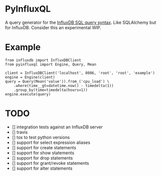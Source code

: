# PyInfluxQL

A query generator for the [InfluxDB SQL query syntax](https://influxdb.com/docs/v0.9/query_language/query_syntax.html). Like SQLAlchemy but for InfluxDB. Consider this an experimental WIP. 

# Example

```
from influxdb import InfluxDBClient
from pyinfluxql import Engine, Query, Mean

client = InfluxDBClient('localhost', 8086, 'root', 'root', 'example')
engine = Engine(client)
query = Query(Mean('value')).from_('cpu_load') \
    .where(time__gt=datetime.now() - timedelta(1))
    .group_by(time=timedelta(hours=1))
engine.execute(query)
```

# TODO

- [] integration tests against an InfluxDB server
- [] travis
- [] tox to test python versions
- [] support for select expression aliases
- [] support for create statements
- [] support for show statements
- [] support for drop statements
- [] support for grant/revoke statements
- [] support for alter statements
